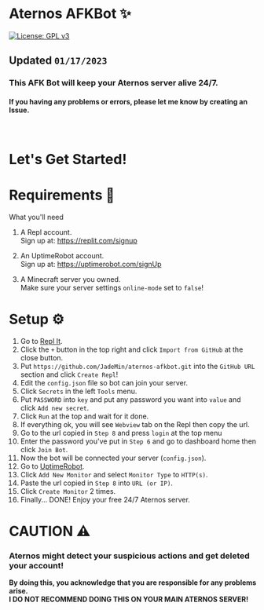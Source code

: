 # Aternos AFKBot ✨  
[![License: GPL v3](https://img.shields.io/badge/License-GPLv3-blue.svg)](/LICENSE)  
## Updated `01/17/2023`  

### This AFK Bot will keep your Aternos server alive 24/7.
#### If you having any problems or errors, please let me know by creating an Issue.
<br/>

# Let's Get Started!
# Requirements 🎒
What you'll need

1. A Repl account.  
	Sign up at: https://replit.com/signup

2. An UptimeRobot account.  
	Sign up at: https://uptimerobot.com/signUp

2. A Minecraft server you owned.  
	Make sure your server settings ``online-mode`` set to ``false``!


# Setup ⚙
1. Go to [Repl It](https://replit.com/).
2. Click the `+` button in the top right and click `Import from GitHub` at the close button.
3. Put `https://github.com/JadeMin/aternos-afkbot.git` into the `GitHub URL` section and click `Create Repl`!
4. Edit the `config.json` file so bot can join your server.
5. Click `Secrets` in the left `Tools` menu.
6. Put `PASSWORD` into `key` and put any password you want into `value` and click `Add new secret`.
7. Click `Run` at the top and wait for it done.
8. If everything ok, you will see `Webview` tab on the Repl then copy the url.
9. Go to the url copied in `Step 8` and press `login` at the top menu
10. Enter the password you've put in `Step 6` and go to dashboard home then click `Join Bot`.
11. Now the bot will be connected your server (`config.json`).
12. Go to [UptimeRobot](https://uptimerobot.com/dashboard).
13. Click `Add New Monitor` and select `Monitor Type` to `HTTP(s)`.
14. Paste the url copied in `Step 8` into `URL (or IP)`.
15. Click `Create Monitor` 2 times.
16. Finally... DONE! Enjoy your free 24/7 Aternos server.


# CAUTION ⚠
### Aternos might detect your suspicious actions and get deleted your account!  
**By doing this, you acknowledge that you are responsible for any problems arise.**  
**I DO NOT RECOMMEND DOING THIS ON YOUR MAIN ATERNOS SERVER!**